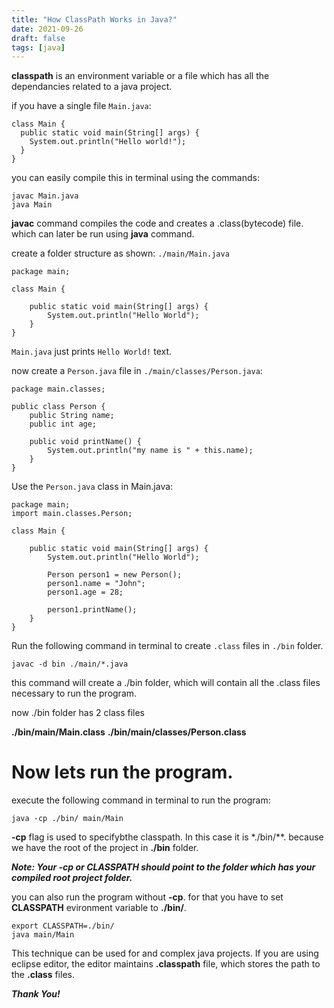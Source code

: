 ```yaml
---
title: "How ClassPath Works in Java?"
date: 2021-09-26
draft: false
tags: [java]
---
```


**classpath** is an environment variable or a file which has all the dependancies related to a java project.

if you have a single file ```Main.java```:

```
class Main {
  public static void main(String[] args) {
    System.out.println("Hello world!");
  }
} 
```

you can easily compile this in terminal using the commands:

```
javac Main.java
java Main
```

**javac** command compiles the code and creates a .class(bytecode) file. which can later be run using **java** command.

create a folder structure as shown:
```./main/Main.java```

```
package main;

class Main {
	
	public static void main(String[] args) {
		System.out.println("Hello World");
	}
}
```

```Main.java``` just prints ```Hello World!``` text.

now create a ```Person.java``` file in ```./main/classes/Person.java```:

```
package main.classes;

public class Person {
	public String name;
	public int age;

	public void printName() {
		System.out.println("my name is " + this.name);
	}
}
```

Use the ```Person.java``` class in Main.java:

```
package main;
import main.classes.Person;

class Main {
	
	public static void main(String[] args) {
		System.out.println("Hello World");
		
		Person person1 = new Person();
		person1.name = "John";
		person1.age = 28;

		person1.printName();
	}
}
```

Run the following command in terminal to create ```.class``` files in ```./bin``` folder.

```javac -d bin ./main/*.java  ```

this command will create a ./bin folder, which will contain all the .class files necessary to run the program.

now ./bin folder has 2 class files

**./bin/main/Main.class**
**./bin/main/classes/Person.class**

# Now lets run the program.

execute the following command in terminal to run the program:

```java -cp ./bin/ main/Main```

**-cp** flag is used to specifybthe classpath.
In this case it is *./bin/**. because we have the root of the project in **./bin** folder.

***Note: Your **-cp** or **CLASSPATH** should point to the folder which has your compiled root project folder.***

you can also run the program without **-cp**. for that you have to set **CLASSPATH** evironment variable to **./bin/**.

```
export CLASSPATH=./bin/
java main/Main
```

This technique can be used for and complex java projects. If you are using eclipse editor, the editor maintains **.classpath** file, which stores the path to the **.class** files.

***Thank You!***